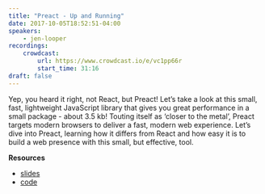 ```yaml
---
title: "Preact - Up and Running"
date: 2017-10-05T18:52:51-04:00
speakers:
    - jen-looper
recordings:
    crowdcast:
        url: https://www.crowdcast.io/e/vc1pp66r
        start_time: 31:16
draft: false
---
```


Yep, you heard it right, not React, but Preact! Let’s take a look at this small, fast, lightweight JavaScript library that gives you great performance in a small package - about 3.5 kb! Touting itself as ‘closer to the metal’, Preact targets modern browsers to deliver a fast, modern web experience. Let’s dive into Preact, learning how it differs from React and how easy it is to build a web presence with this small, but effective, tool.

**Resources**

* [slides](http://slides.com/telerikdevrel/intro-to-preact)
* [code](https://github.com/jlooper/quicknoms-preact)